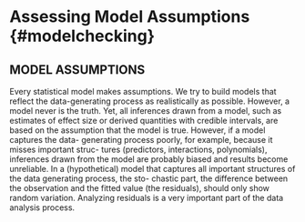 
# Assessing Model Assumptions {#modelchecking}


## MODEL ASSUMPTIONS
Every statistical model makes assumptions. We try to build models that reflect the data-generating process as realistically as possible. However, a model never is the truth. Yet, all inferences drawn from a model, such as estimates of effect size or derived quantities with credible intervals, are based on the assumption that the model is true. However, if a model captures the data- generating process poorly, for example, because it misses important struc- tures (predictors, interactions, polynomials), inferences drawn from the model are probably biased and results become unreliable. In a (hypothetical) model that captures all important structures of the data generating process, the sto- chastic part, the difference between the observation and the fitted value (the residuals), should only show random variation. Analyzing residuals is a very important part of the data analysis process.

